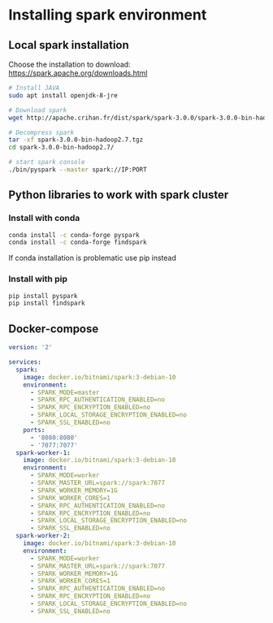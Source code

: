 # Installing spark environment

## Local spark installation

Choose the installation to download: https://spark.apache.org/downloads.html

```bash
# Install JAVA
sudo apt install openjdk-8-jre

# Download spark
wget http://apache.crihan.fr/dist/spark/spark-3.0.0/spark-3.0.0-bin-hadoop2.7.tgz

# Decompress spark
tar -xf spark-3.0.0-bin-hadoop2.7.tgz
cd spark-3.0.0-bin-hadoop2.7/
```

```bash
# start spark console
./bin/pyspark --master spark://IP:PORT
```

## Python libraries to work with spark cluster

### Install with conda

```bash
conda install -c conda-forge pyspark
conda install -c conda-forge findspark
```

If conda installation is problematic use pip instead

### Install with pip

```bash
pip install pyspark
pip install findspark
```

## Docker-compose

```yaml
version: '2'

services:
  spark:
    image: docker.io/bitnami/spark:3-debian-10
    environment:
      - SPARK_MODE=master
      - SPARK_RPC_AUTHENTICATION_ENABLED=no
      - SPARK_RPC_ENCRYPTION_ENABLED=no
      - SPARK_LOCAL_STORAGE_ENCRYPTION_ENABLED=no
      - SPARK_SSL_ENABLED=no
    ports:
      - '8080:8080'
      - '7077:7077'
  spark-worker-1:
    image: docker.io/bitnami/spark:3-debian-10
    environment:
      - SPARK_MODE=worker
      - SPARK_MASTER_URL=spark://spark:7077
      - SPARK_WORKER_MEMORY=1G
      - SPARK_WORKER_CORES=1
      - SPARK_RPC_AUTHENTICATION_ENABLED=no
      - SPARK_RPC_ENCRYPTION_ENABLED=no
      - SPARK_LOCAL_STORAGE_ENCRYPTION_ENABLED=no
      - SPARK_SSL_ENABLED=no
  spark-worker-2:
    image: docker.io/bitnami/spark:3-debian-10
    environment:
      - SPARK_MODE=worker
      - SPARK_MASTER_URL=spark://spark:7077
      - SPARK_WORKER_MEMORY=1G
      - SPARK_WORKER_CORES=1
      - SPARK_RPC_AUTHENTICATION_ENABLED=no
      - SPARK_RPC_ENCRYPTION_ENABLED=no
      - SPARK_LOCAL_STORAGE_ENCRYPTION_ENABLED=no
      - SPARK_SSL_ENABLED=no
```